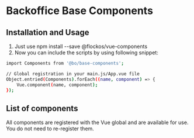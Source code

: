 # Backoffice Base Components

## Installation and Usage

1. Just use npm install --save @flockos/vue-components
2. Now you can include the scripts by using following snippet:

```bash
import Components from '@bo/base-components';

// Global registration in your main.js/App.vue file
Object.entried(Components).forEach((name, component) => {
    Vue.component(name, component);
});
```

## List of components

All components are registered with the Vue global and are available for use. You do not need to re-register them.
